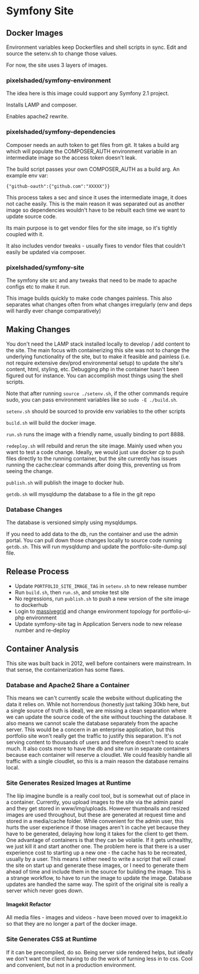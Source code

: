 # Symfony Site

## Docker Images

Environment variables keep Dockerfiles and shell scripts in sync. Edit and source the setenv.sh to change those values.

For now, the site uses 3 layers of images.

### pixelshaded/symfony-environment
The idea here is this image could support any Symfony 2.1 project.

Installs LAMP and composer.

Enables apache2 rewrite.

### pixelshaded/symfony-dependencies
Composer needs an auth token to get files from git. It takes a build arg which will populate the COMPOSER_AUTH environment
variable in an intermediate image so the access token doesn't leak.

The build script passes your own COMPOSER_AUTH as a build arg. An example env var:

`{"github-oauth":{"github.com":"XXXXX"}}`

This process takes a sec and since it uses the intermediate image, it does not cache easily. This is the main reason it was 
separated out as another image so dependencies wouldn't have to be rebuilt each time we want to update source code.

Its main purpose is to get vendor files for the site image, so it's tightly coupled with it.

It also includes vendor tweaks - usually fixes to vendor files that couldn't easily be updated via composer.

### pixelshaded/symfony-site
The symfony site src and any tweaks that need to be made to apache configs etc to make it run.

This image builds quickly to make code changes painless. This also separates what changes often from
what changes irregularly (env and deps will hardly ever change comparatively)

## Making Changes
  
You don't need the LAMP stack installed locally to develop / add content to the site. The main focus with containerizing
this site was not to change the underlying functionality of the site, but to make it feasible and painless (i.e. not require
extensive dev/prod environmental setup) to update the site's content, html, styling, etc.
Debugging php in the container hasn't been figured out for instance. You can accomplish most things using the shell scripts.

Note that after running `source ./setenv.sh`, if the other commands require sudo, you can pass
environment variables like so `sudo -E ./build.sh`.

`setenv.sh` should be sourced to provide env variables to the other scripts

`build.sh` will build the docker image.

`run.sh` runs the image with a friendly name, usually binding to port 8888.

`redeploy.sh` will rebuild and rerun the site image. Mainly used when you want to test a code change. 
Ideally, we would just use docker cp to push files directly to the running container, but the site
currently has issues running the cache:clear commands after doing this, preventing us from seeing
the change.

`publish.sh` will publish the image to docker hub.

`getdb.sh` will mysqldump the database to a file in the git repo

### Database Changes

The database is versioned simply using mysqldumps.

If you need to add data to the db, run the container and use the admin portal. You can pull down those changes locally 
to source code running `getdb.sh`. This will run mysqldump and update the portfolio-site-dump.sql file.

## Release Process

- Update `PORTFOLIO_SITE_IMAGE_TAG` in `setenv.sh` to new release number
- Run `build.sh`, then `run.sh`, and smoke test site
- No regressions, run `publish.sh` to push a new version of the site image to dockerhub
- Login to [massivegrid](https://app.paas.massivegrid.com/) and change environment topology for portfolio-ui-php environment
- Update symfony-site tag in Application Servers node to new release number and re-deploy

## Container Analysis

This site was built back in 2012, well before containers were mainstream. In that sense, the containerization has some flaws.

### Database and Apache2 Share a Container

This means we can't currently scale the website without duplicating the data it relies on. While
not horrendous (honestly just talking 30kb here, but a single source of truth is ideal), we are missing a clean separation where we can update the source code of the site
without touching the database. It also means we cannot scale the database separately from the apache server. This would be a concern
in an enterprise application, but this portfolio site won't really get the traffic
to justify this separation. It's not serving content to thousands of users and therefore doesn't need to scale much. It also
costs more to have the db and site run in separate containers because each container will reserve a cloudlet. We could feasibly
handle all traffic with a single cloudlet, so this is a main reason the database remains local.

### Site Generates Resized Images at Runtime

The liip imagine bundle is a really cool tool, but is somewhat out of place in a container. Currently, you upload images to the site
via the admin panel and they get stored in www/img/uploads. However thumbnails and resized images are used throughout, but these are generated
at request time and stored in a media/cache folder. While convenient for the admin user, this hurts the user experience
if those images aren't in cache yet because they have to be generated, delaying how long it takes for the client to get them.
One advantage of containers is that they can be volatile. If it gets unhealthy, we just kill it and start another one. The problem
here is that there is a user experience cost to starting up a new one - the cache has to be recreated, usually by a user.
This means I either need to write a script that will crawl the site on start up and generate these images, or I need to generate them
ahead of time and include them in the source for building the image. This is a strange workflow, to have to run the image
to update the image. Database updates are handled the same way. The spirit of the original site is really a server 
which never goes down.

#### Imagekit Refactor

All media files - images and videos - have been moved over to imagekit.io so that they are no longer a part of the docker image.

### Site Generates CSS at Runtime

If it can be precompiled, do so. Being server side rendered helps, but ideally we don't want the client having to do the
work of turning less in to css. Cool and convenient, but not in a production environment.

